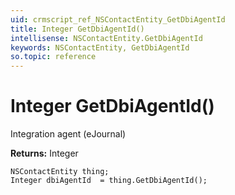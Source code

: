 ```yaml
---
uid: crmscript_ref_NSContactEntity_GetDbiAgentId
title: Integer GetDbiAgentId()
intellisense: NSContactEntity.GetDbiAgentId
keywords: NSContactEntity, GetDbiAgentId
so.topic: reference
---
```


# Integer GetDbiAgentId()

Integration agent (eJournal)

**Returns:** Integer

```crmscript
NSContactEntity thing;
Integer dbiAgentId  = thing.GetDbiAgentId();
```

